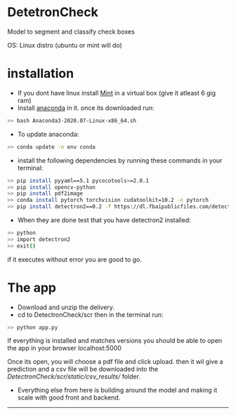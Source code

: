 # DetetronCheck
 Model to segment and classify check boxes

OS: Linux distro (ubuntu or mint will do)

# installation

* If you dont have linux install [Mint](https://www.linuxmint.com/download.php) in a virtual box (give it atleast 6 gig ram)
* Install [anaconda](https://repo.anaconda.com/archive/Anaconda3-2020.07-Linux-x86_64.sh) in it. once its downloaded run:
 
```bash
>> bash Anaconda3-2020.07-Linux-x86_64.sh
```
* To update anaconda:
```bash
>> conda update -n env conda
```
* install the following dependencies by running these commands in your terminal:
```bash
>> pip install pyyaml==5.1 pycocotools>=2.0.1
>> pip install opencv-python
>> pip install pdf2image
>> conda install pytorch torchvision cudatoolkit=10.2 -c pytorch
>> pip install detectron2==0.2 -f https://dl.fbaipublicfiles.com/detectron2/wheels/cu101/torch1.5/index.html
```

* When they are done test that you have detectron2 installed:
```bash
>> python
>> import detectron2
>> exit()
```
if it executes without error you are good to go.

# The app
* Download and unzip the delivery.
* cd to DetectronCheck/scr then in the terminal run:
```bash
>> python app.py
```

If everything is installed and matches versions you should be able to open the app in your browser localhost:5000

Once its open,  you will choose a pdf file and click upload. then it wil give a prediction and a csv file will be downloaded into the _DetectronCheck/scr/static/csv_results/_  folder.

* Everything else from here is building around the model and making it scale with good front and backend.
-----


